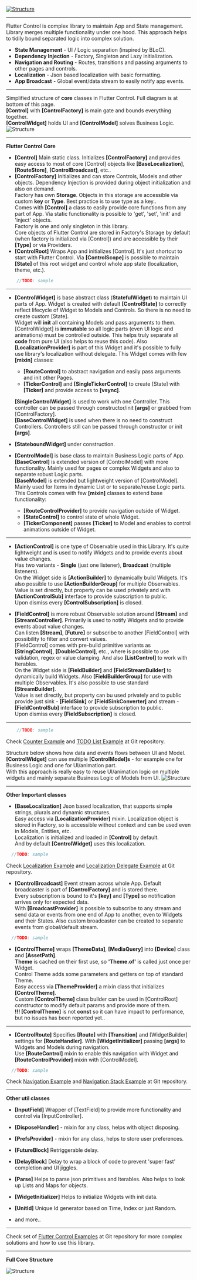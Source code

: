 [![Structure](https://api.cirrus-ci.com/github/RomanBase/flutter_control.svg)](https://cirrus-ci.com/github/RomanBase/flutter_control)

---

Flutter Control is complex library to maintain App and State management.\
Library merges multiple functionality under one hood. This approach helps to tidily bound separated logic into complex solution.

 - **State Management** - UI / Logic separation (inspired by BLoC).
 - **Dependency Injection** - Factory, Singleton and Lazy initialization.
 - **Navigation and Routing** - Routes, transitions and passing arguments to other pages and controls.
 - **Localization** - Json based localization with basic formatting.
 - **App Broadcast** - Global event/data stream to easily notify app events. 

---

Simplified structure of **core** classes in Flutter Control. Full diagram is at bottom of this page.\
**[Control]** with **[ControlFactory]** is main gate and bounds everything together.\
**[ControlWidget]** holds UI and **[ControlModel]** solves Business Logic.
![Structure](https://raw.githubusercontent.com/RomanBase/flutter_control/master/doc/structure_simple.png)

---

**Flutter Control Core**
- **[Control]** Main static class. Initializes **[ControlFactory]** and provides easy access to most of core [Control] objects like **[BaseLocalization]**, **[RouteStore]**, **[ControlBroadcast]**, etc..
- **[ControlFactory]** Initializes and can store Controls, Models and other objects. Dependency Injection is provided during object initialization and also on demand.\
  Factory has own **Storage**. Objects in this storage are accessible via custom **key** or **Type**. Best practice is to use type as a key..\
  Comes with **[Control]** a class to easily provide core functions from any part of App. Via static functionality is possible to 'get', 'set', 'init' and 'inject' objects.\
  Factory is one and only singleton in this library.\
  Core objects of Flutter Control are stored in Factory's Storage by default (when factory is initialized via [Control]) and are accessible by their **[Type]** or via Providers.
 - **[ControlRoot]** Wraps App and initializes [Control]. It's just shortcut to start with Flutter Control. Via **[ControlScope]** is possible to maintain **[State]** of this root widget and control whole app state (localization, theme, etc.).
  
```dart
    //TODO: sample
```
  
---  

- **[ControlWidget]** is base abstract class (**StatefulWidget**) to maintain UI parts of App. Widget is created with default **[ControlState]** to correctly reflect lifecycle of Widget to Models and Controls. So there is no need to create custom [State].\
  Widget will **init** all containing Models and pass arguments to them.\
  [ControlWidget] is **immutable** so all logic parts (even UI logic and animations) must be controlled outside. This helps truly separate all **code** from pure UI (also helps to reuse this code).
  Also **[LocalizationProvider]** is part of this Widget and it's possible to fully use library's localization without delegate.
  This Widget comes with few **[mixin]** classes:
   - **[RouteControl]** to abstract navigation and easily pass arguments and init other Pages.
   - **[TickerControl]** and **[SingleTickerControl]** to create [State] with **[Ticker]** and provide access to **[vsync]**.
   
  **[SingleControlWidget]** is used to work with one Controller. This controller can be passed through constructor/init **[args]** or grabbed from [ControlFactory].\
  **[BaseControlWidget]** is used when there is no need to construct Controllers. Controllers still can be passed through constructor or init **[args]**.

- **[StateboundWidget]** under construction.

- **[ControlModel]** is base class to maintain Business Logic parts of App.\
  **[BaseControl]** is extended version of [ControlModel] with more functionality. Mainly used for pages or complex Widgets and also to separate robust Logic parts.\
  **[BaseModel]** is extended but lightweight version of [ControlModel]. Mainly used for Items in dynamic List or to separate/reuse Logic parts.\
  This Controls comes with few **[mixin]** classes to extend base functionality:
   - **[RouteControlProvider]** to provide navigation outside of Widget.
   - **[StateControl]** to control state of whole Widget.
   - **[TickerComponent]** passes **[Ticker]** to Model and enables to control animations outside of Widget.

---

- **[ActionControl]** is one type of Observable used in this Library. It's quite lightweight and is used to notify Widgets and to provide events about value changes.\
  Has two variants - **Single** (just one listener), **Broadcast** (multiple listeners).\
  On the Widget side is **[ActionBuilder]** to dynamically build Widgets. It's also possible to use **[ActionBuilderGroup]** for multiple Observables.\
  Value is set directly, but property can be used privately and with **[ActionControlSub]** interface to provide subscription to public.\
  Upon dismiss every **[ControlSubscription]** is closed.

- **[FieldControl]** is more robust Observable solution around **[Stream]** and **[StreamController]**. Primarily is used to notify Widgets and to provide events about value changes.\
  Can listen **[Stream]**, **[Future]** or subscribe to another [FieldControl] with possibility to filter and convert values.\
  [FieldControl] comes with pre-build primitive variants as **[StringControl]**, **[DoubleControl]**, etc., where is possible to use validation, regex or value clamping. And also **[ListControl]** to work with Iterables.\
  On the Widget side is **[FieldBuilder]** and **[FieldStreamBuilder]** to dynamically build Widgets. Also **[FieldBuilderGroup]** for use with multiple Observables. It's also possible to use standard **[StreamBuilder]**.\
  Value is set directly, but property can bu used privately and to public provide just sink - **[FieldSink]** or **[FieldSinkConverter]** and stream - **[FieldControlSub]** interface to provide subscription to public.\
  Upon dismiss every **[FieldSubscription]** is closed.

---

```dart
    //TODO: sample
```
  Check [Counter Example](https://github.com/RomanBase/flutter_control/tree/master/examples/a_counter) and [TODO List Example](https://github.com/RomanBase/flutter_control/tree/master/examples/b_todo_list) at Git repository.

Structure below shows how data and events flows between UI and Model. **[ControlWidget]** can use multiple **[ControlModel]s** - for example one for Business Logic and one for UI/animation part.\
With this approach is really easy to reuse UI/animation logic on multiple widgets and mainly separate Business Logic of Models from UI.
![Structure](https://raw.githubusercontent.com/RomanBase/flutter_control/master/doc/architecture_flow.png)

---

**Other Important classes**
  
- **[BaseLocalization]** Json based localization, that supports simple strings, plurals and dynamic structures.\
  Easy access via **[LocalizationProvider]** mixin. Localization object is stored in Factory, so is accessible without context and can be used even in Models, Entities, etc.\
  Localization is initialized and loaded in **[Control]** by default.\
  And by default **[ControlWidget]** uses this localization.
  
```dart
  //TODO: sample
```
  Check [Localization Example](https://github.com/RomanBase/flutter_control/tree/master/examples/c_localization) and [Localization Delegate Example](https://github.com/RomanBase/flutter_control/tree/master/examples/c_localization_delegate) at Git repository.
  
- **[ControlBroadcast]** Event stream across whole App. Default broadcaster is part of **[ControlFactory]** and is stored there.\
  Every subscription is bound to it's **[key]** and **[Type]** so notification arrives only for expected data.\
  With **[BroadcastProvider]** is possible to subscribe to any stream and send data or events from one end of App to another, even to Widgets and their States.
  Also custom broadcaster can be created to separate events from global/default stream.

```dart
  //TODO: sample
```

- **[ControlTheme]** wraps **[ThemeData]**, **[MediaQuery]** into **[Device]** class and **[AssetPath]**.\
  **Theme** is cached on their first use, so **'Theme.of'** is called just once per Widget.\
  Control Theme adds some parameters and getters on top of standard Theme.\
  Easy access via **[ThemeProvider]** a mixin class that initializes **[ControlTheme]**.\
  Custom **[ControlTheme]** class builder can be used in [ControlRoot] constructor to modify default params and provide more of them.\
  **!!! [ControlTheme]** is not **const** so it can have impact to performance, but no issues has been reported yet.. 

---

- **[ControlRoute]** Specifies **[Route]** with **[Transition]** and [WidgetBuilder] settings for **[RouteHandler]**. With **[WidgetInitializer]** passing **[args]** to Widgets and Models during navigation.\
  Use **[RouteControl]** mixin to enable this navigation with Widget and **[RouteControlProvider]** mixin with [ControlModel].

```dart
  //TODO: sample
```
  Check [Navigation Example](https://github.com/RomanBase/flutter_control/tree/master/examples/d_navigation) and [Navigation Stack Example](https://github.com/RomanBase/flutter_control/tree/master/examples/d_navigation_stack) at Git repository.

---

**Other util classes**

- **[InputField]** Wrapper of [TextField] to provide more functionality and control via [InputController].
- **[DisposeHandler]** - mixin for any class, helps with object disposing.
- **[PrefsProvider]** - mixin for any class, helps to store user preferences.
- **[FutureBlock]** Retriggerable delay.
- **[DelayBlock]** Delay to wrap a block of code to prevent 'super fast' completion and UI jiggles.
- **[Parse]** Helps to parse json primitives and Iterables. Also helps to look up Lists and Maps for objects.
- **[WidgetInitializer]** Helps to initialize Widgets with init data.
- **[UnitId]** Unique Id generator based on Time, Index or just Random. 

- and more..

---

Check set of [Flutter Control Examples](https://github.com/RomanBase/flutter_control/tree/master/examples) at Git repository for more complex solutions and how to use this library.

---

**Full Core Structure**

![Structure](https://raw.githubusercontent.com/RomanBase/flutter_control/master/doc/structure.png)